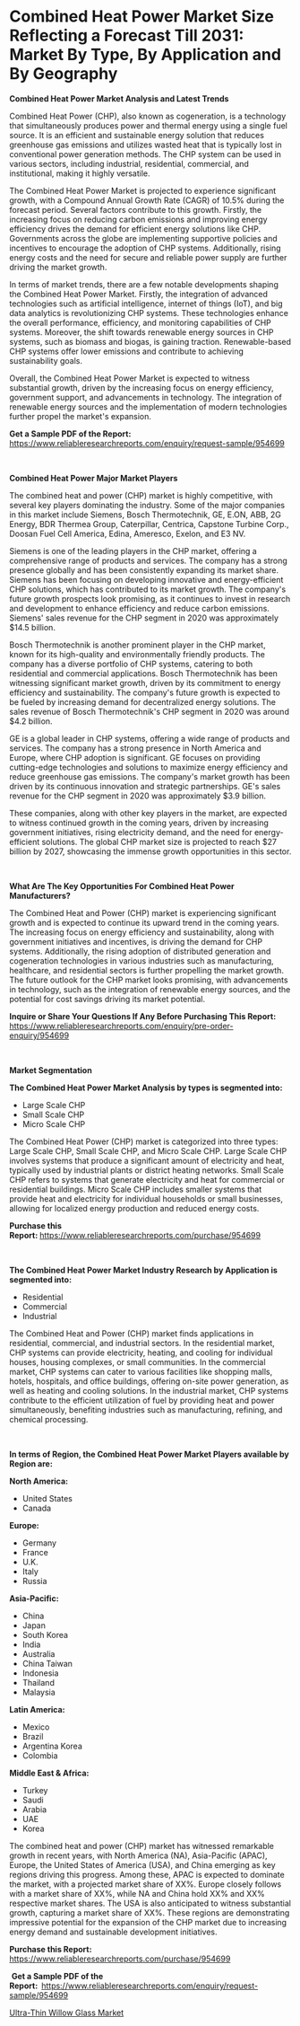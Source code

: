 <p><h1>Combined Heat Power Market Size Reflecting a Forecast Till 2031: Market By Type, By Application and By Geography</h1></p><p><strong>Combined Heat Power Market Analysis and Latest Trends</strong></p>
<p><p>Combined Heat Power (CHP), also known as cogeneration, is a technology that simultaneously produces power and thermal energy using a single fuel source. It is an efficient and sustainable energy solution that reduces greenhouse gas emissions and utilizes wasted heat that is typically lost in conventional power generation methods. The CHP system can be used in various sectors, including industrial, residential, commercial, and institutional, making it highly versatile.</p><p>The Combined Heat Power Market is projected to experience significant growth, with a Compound Annual Growth Rate (CAGR) of 10.5% during the forecast period. Several factors contribute to this growth. Firstly, the increasing focus on reducing carbon emissions and improving energy efficiency drives the demand for efficient energy solutions like CHP. Governments across the globe are implementing supportive policies and incentives to encourage the adoption of CHP systems. Additionally, rising energy costs and the need for secure and reliable power supply are further driving the market growth.</p><p>In terms of market trends, there are a few notable developments shaping the Combined Heat Power Market. Firstly, the integration of advanced technologies such as artificial intelligence, internet of things (IoT), and big data analytics is revolutionizing CHP systems. These technologies enhance the overall performance, efficiency, and monitoring capabilities of CHP systems. Moreover, the shift towards renewable energy sources in CHP systems, such as biomass and biogas, is gaining traction. Renewable-based CHP systems offer lower emissions and contribute to achieving sustainability goals.</p><p>Overall, the Combined Heat Power Market is expected to witness substantial growth, driven by the increasing focus on energy efficiency, government support, and advancements in technology. The integration of renewable energy sources and the implementation of modern technologies further propel the market's expansion.</p></p>
<p><strong>Get a Sample PDF of the Report:&nbsp;</strong> <a href="https://www.reliableresearchreports.com/enquiry/request-sample/954699">https://www.reliableresearchreports.com/enquiry/request-sample/954699</a></p>
<p>&nbsp;</p>
<p><strong>Combined Heat Power Major Market Players</strong></p>
<p><p>The combined heat and power (CHP) market is highly competitive, with several key players dominating the industry. Some of the major companies in this market include Siemens, Bosch Thermotechnik, GE, E.ON, ABB, 2G Energy, BDR Thermea Group, Caterpillar, Centrica, Capstone Turbine Corp., Doosan Fuel Cell America, Edina, Ameresco, Exelon, and E3 NV.</p><p>Siemens is one of the leading players in the CHP market, offering a comprehensive range of products and services. The company has a strong presence globally and has been consistently expanding its market share. Siemens has been focusing on developing innovative and energy-efficient CHP solutions, which has contributed to its market growth. The company's future growth prospects look promising, as it continues to invest in research and development to enhance efficiency and reduce carbon emissions. Siemens' sales revenue for the CHP segment in 2020 was approximately $14.5 billion.</p><p>Bosch Thermotechnik is another prominent player in the CHP market, known for its high-quality and environmentally friendly products. The company has a diverse portfolio of CHP systems, catering to both residential and commercial applications. Bosch Thermotechnik has been witnessing significant market growth, driven by its commitment to energy efficiency and sustainability. The company's future growth is expected to be fueled by increasing demand for decentralized energy solutions. The sales revenue of Bosch Thermotechnik's CHP segment in 2020 was around $4.2 billion.</p><p>GE is a global leader in CHP systems, offering a wide range of products and services. The company has a strong presence in North America and Europe, where CHP adoption is significant. GE focuses on providing cutting-edge technologies and solutions to maximize energy efficiency and reduce greenhouse gas emissions. The company's market growth has been driven by its continuous innovation and strategic partnerships. GE's sales revenue for the CHP segment in 2020 was approximately $3.9 billion.</p><p>These companies, along with other key players in the market, are expected to witness continued growth in the coming years, driven by increasing government initiatives, rising electricity demand, and the need for energy-efficient solutions. The global CHP market size is projected to reach $27 billion by 2027, showcasing the immense growth opportunities in this sector.</p></p>
<p>&nbsp;</p>
<p><strong>What Are The Key Opportunities For Combined Heat Power Manufacturers?</strong></p>
<p><p>The Combined Heat and Power (CHP) market is experiencing significant growth and is expected to continue its upward trend in the coming years. The increasing focus on energy efficiency and sustainability, along with government initiatives and incentives, is driving the demand for CHP systems. Additionally, the rising adoption of distributed generation and cogeneration technologies in various industries such as manufacturing, healthcare, and residential sectors is further propelling the market growth. The future outlook for the CHP market looks promising, with advancements in technology, such as the integration of renewable energy sources, and the potential for cost savings driving its market potential.</p></p>
<p><strong>Inquire or Share Your Questions If Any Before Purchasing This Report:</strong> <a href="https://www.reliableresearchreports.com/enquiry/pre-order-enquiry/954699">https://www.reliableresearchreports.com/enquiry/pre-order-enquiry/954699</a></p>
<p>&nbsp;</p>
<p><strong>Market Segmentation</strong></p>
<p><strong>The Combined Heat Power Market Analysis by types is segmented into:</strong></p>
<p><ul><li>Large Scale CHP</li><li>Small Scale CHP</li><li>Micro Scale CHP</li></ul></p>
<p><p>The Combined Heat Power (CHP) market is categorized into three types: Large Scale CHP, Small Scale CHP, and Micro Scale CHP. Large Scale CHP involves systems that produce a significant amount of electricity and heat, typically used by industrial plants or district heating networks. Small Scale CHP refers to systems that generate electricity and heat for commercial or residential buildings. Micro Scale CHP includes smaller systems that provide heat and electricity for individual households or small businesses, allowing for localized energy production and reduced energy costs.</p></p>
<p><strong>Purchase this Report:&nbsp;</strong><a href="https://www.reliableresearchreports.com/purchase/954699">https://www.reliableresearchreports.com/purchase/954699</a></p>
<p>&nbsp;</p>
<p><strong>The Combined Heat Power Market Industry Research by Application is segmented into:</strong></p>
<p><ul><li>Residential</li><li>Commercial</li><li>Industrial</li></ul></p>
<p><p>The Combined Heat and Power (CHP) market finds applications in residential, commercial, and industrial sectors. In the residential market, CHP systems can provide electricity, heating, and cooling for individual houses, housing complexes, or small communities. In the commercial market, CHP systems can cater to various facilities like shopping malls, hotels, hospitals, and office buildings, offering on-site power generation, as well as heating and cooling solutions. In the industrial market, CHP systems contribute to the efficient utilization of fuel by providing heat and power simultaneously, benefiting industries such as manufacturing, refining, and chemical processing.</p></p>
<p>&nbsp;</p>
<p><strong>In terms of Region, the Combined Heat Power Market Players available by Region are:</strong></p>
<p>
    <p> <strong> North America: </strong>
        <ul>
            <li>United States</li>
            <li>Canada</li>
        </ul>
        </p> 
    <p> <strong> Europe: </strong>
        <ul>
            <li>Germany</li>
            <li>France</li>
            <li>U.K.</li>
            <li>Italy</li>
            <li>Russia</li>
        </ul>
        </p> 
    <p> <strong> Asia-Pacific: </strong>
        <ul>
            <li>China</li>
            <li>Japan</li>
            <li>South Korea</li>
            <li>India</li>
            <li>Australia</li>
            <li>China Taiwan</li>
            <li>Indonesia</li>
            <li>Thailand</li>
            <li>Malaysia</li>
        </ul>
        </p> 
    <p> <strong> Latin America: </strong>
        <ul>
            <li>Mexico</li>
            <li>Brazil</li>
            <li>Argentina Korea</li>
            <li>Colombia</li>
        </ul>
        </p> 
    <p> <strong> Middle East & Africa: </strong>
        <ul>
            <li>Turkey</li>
            <li>Saudi</li>
            <li>Arabia</li>
            <li>UAE</li>
            <li>Korea</li>
        </ul>
    </p>
    </p>
<p><p>The combined heat and power (CHP) market has witnessed remarkable growth in recent years, with North America (NA), Asia-Pacific (APAC), Europe, the United States of America (USA), and China emerging as key regions driving this progress. Among these, APAC is expected to dominate the market, with a projected market share of XX%. Europe closely follows with a market share of XX%, while NA and China hold XX% and XX% respective market shares. The USA is also anticipated to witness substantial growth, capturing a market share of XX%. These regions are demonstrating impressive potential for the expansion of the CHP market due to increasing energy demand and sustainable development initiatives.</p></p>
<p><strong>Purchase this Report: </strong><a href="https://www.reliableresearchreports.com/purchase/954699">https://www.reliableresearchreports.com/purchase/954699</a></p>
<p>&nbsp;<strong>Get a Sample PDF of the Report:&nbsp;&nbsp;</strong><a href="https://www.reliableresearchreports.com/enquiry/request-sample/954699">https://www.reliableresearchreports.com/enquiry/request-sample/954699</a></p>
<p><strong></strong></p>
<p><p><a href="https://medium.com/@mattwalker9889/ultra-thin-willow-glass-market-share-evolution-and-market-growth-trends-2024-2031-d8a5037488fb">Ultra-Thin Willow Glass Market</a></p></p>